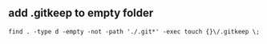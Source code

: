 ## add .gitkeep to empty folder
`find . -type d -empty -not -path './.git*' -exec touch {}\/.gitkeep \;`
